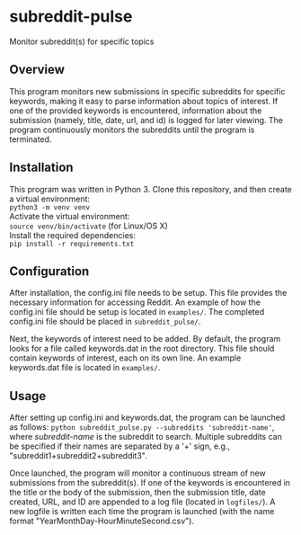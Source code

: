 # subreddit-pulse
Monitor subreddit(s) for specific topics

## Overview


This program monitors new submissions in specific subreddits for specific keywords, making it easy to parse information about topics of interest. If one of the provided keywords is encountered, information about the submission (namely, title, date, url, and id) is logged for later viewing. The program continuously monitors the subreddits until the program is terminated.


## Installation 


This program was written in Python 3. Clone this repository, and then create a virtual environment:\
`python3 -m venv venv`\
Activate the virtual environment:\
`source venv/bin/activate` (for Linux/OS X)\
Install the required dependencies:\
`pip install -r requirements.txt`


## Configuration


After installation, the config.ini file needs to be setup. This file provides the necessary information for accessing Reddit. An example of how the config.ini file should be setup is located in `examples/`. The completed config.ini file should be placed in `subreddit_pulse/`. 


Next, the keywords of interest need to be added. By default, the program looks for a file called keywords.dat in the root directory. This file should contain keywords of interest, each on its own line. An example keywords.dat file is located in `examples/`.


## Usage


After setting up config.ini and keywords.dat, the program can be launched as follows:
`python subreddit_pulse.py --subreddits 'subreddit-name'`, where _subreddit-name_ is the subreddit to search. Multiple subreddits can be specified if their names are separated by a '+' sign, e.g., "subreddit1+subreddit2+subreddit3".


Once launched, the program will monitor a continuous stream of new submissions from the subreddit(s). If one of the keywords is encountered in the title or the body of the submission, then the submission title, date created, URL, and ID are appended to a log file (located in `logfiles/`). A new logfile is written each time the program is launched (with the name format "YearMonthDay-HourMinuteSecond.csv"). 

